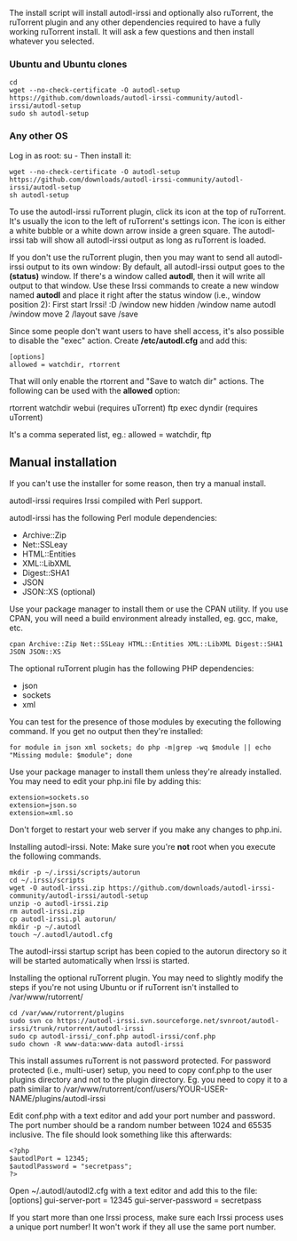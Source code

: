 The install script will install autodl-irssi and optionally also ruTorrent, the ruTorrent plugin and any other dependencies required to have a fully working ruTorrent install. It will ask a few questions and then install whatever you selected.

### Ubuntu and Ubuntu clones

	cd
	wget --no-check-certificate -O autodl-setup https://github.com/downloads/autodl-irssi-community/autodl-irssi/autodl-setup
	sudo sh autodl-setup

### Any other OS
Log in as root:
	su -
Then install it:

	wget --no-check-certificate -O autodl-setup https://github.com/downloads/autodl-irssi-community/autodl-irssi/autodl-setup
	sh autodl-setup


To use the autodl-irssi ruTorrent plugin, click its icon at the top of ruTorrent. It's usually the icon to the left of ruTorrent's settings icon. The icon is either a white bubble or a white down arrow inside a green square. The autodl-irssi tab will show all autodl-irssi output as long as ruTorrent is loaded.



If you don't use the ruTorrent plugin, then you may want to send all autodl-irssi output to its own window:
By default, all autodl-irssi output goes to the **(status)** window. If there's a window called **autodl**, then it will write all output to that window. Use these Irssi commands to create a new window named **autodl** and place it right after the status window (i.e., window position 2):
	First start Irssi! :D
	/window new hidden
	/window name autodl
	/window move 2
	/layout save
	/save


Since some people don't want users to have shell access, it's also possible to disable the "exec" action. Create **/etc/autodl.cfg** and add this:

	[options]
	allowed = watchdir, rtorrent

That will only enable the rtorrent and "Save to watch dir" actions. The following can be used with the **allowed** option:

rtorrent
watchdir
webui (requires uTorrent)
ftp
exec
dyndir (requires uTorrent)

It's a comma seperated list, eg.: allowed = watchdir, ftp



## Manual installation

If you can't use the installer for some reason, then try a manual install.

autodl-irssi requires Irssi compiled with Perl support.

autodl-irssi has the following Perl module dependencies:
* Archive::Zip
* Net::SSLeay
* HTML::Entities
* XML::LibXML
* Digest::SHA1
* JSON
* JSON::XS (optional)

Use your package manager to install them or use the CPAN utility. If you use CPAN, you will need a build environment already installed, eg. gcc, make, etc.

	cpan Archive::Zip Net::SSLeay HTML::Entities XML::LibXML Digest::SHA1 JSON JSON::XS

The optional ruTorrent plugin has the following PHP dependencies:
* json
* sockets
* xml

You can test for the presence of those modules by executing the following command. If you get no output then they're installed:

	for module in json xml sockets; do php -m|grep -wq $module || echo "Missing module: $module"; done

Use your package manager to install them unless they're already installed. You may need to edit your php.ini file by adding this:

	extension=sockets.so
	extension=json.so
	extension=xml.so


Don't forget to restart your web server if you make any changes to php.ini.


Installing autodl-irssi. Note: Make sure you're **not** root when you execute the following commands.

	mkdir -p ~/.irssi/scripts/autorun
	cd ~/.irssi/scripts
	wget -O autodl-irssi.zip https://github.com/downloads/autodl-irssi-community/autodl-irssi/autodl-setup
	unzip -o autodl-irssi.zip
	rm autodl-irssi.zip
	cp autodl-irssi.pl autorun/
	mkdir -p ~/.autodl
	touch ~/.autodl/autodl.cfg


The autodl-irssi startup script has been copied to the autorun directory so it will be started automatically when Irssi is started.


Installing the optional ruTorrent plugin. You may need to slightly modify the steps if you're not using Ubuntu or if ruTorrent isn't installed to /var/www/rutorrent/

	cd /var/www/rutorrent/plugins
	sudo svn co https://autodl-irssi.svn.sourceforge.net/svnroot/autodl-irssi/trunk/rutorrent/autodl-irssi
	sudo cp autodl-irssi/_conf.php autodl-irssi/conf.php
	sudo chown -R www-data:www-data autodl-irssi


This install assumes ruTorrent is not password protected. For password protected (i.e., multi-user) setup, you need to copy conf.php to the user plugins directory and not to the plugin directory. Eg. you need to copy it to a path similar to /var/www/rutorrent/conf/users/YOUR-USER-NAME/plugins/autodl-irssi

Edit conf.php with a text editor and add your port number and password. The port number should be a random number between 1024 and 65535 inclusive. The file should look something like this afterwards:

	<?php
	$autodlPort = 12345;
	$autodlPassword = "secretpass";
	?>


Open ~/.autodl/autodl2.cfg with a text editor and add this to the file:
	[options]
	gui-server-port = 12345
	gui-server-password = secretpass


If you start more than one Irssi process, make sure each Irssi process uses a unique port number! It won't work if they all use the same port number.